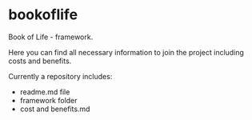 # bookoflife
Book of Life - framework.

Here you can find all necessary information to join the project including costs and benefits. 

Currently a repository includes:

- readme.md file
- framework folder
- cost and benefits.md

